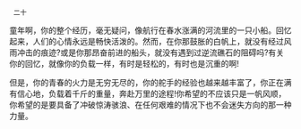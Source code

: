      二十 

   童年啊，你的整个经历，毫无疑问，像航行在春水涨满的河流里的一只小船。回忆起来，人们的心情永远是畅快活泼的。然而，在你那鼓胀的白帆上，就没有经过风雨冲击的痕迹?或是你那昂奋前进的船头，就没有遇到过逆流礁石的阻碍吗?有关你的回忆，就像你的负载一样，有时是轻松的，有时也是沉重的啊! 

   但是，你的青春的火力是无穷无尽的，你的舵手的经验也越来越丰富了，你正在满有信心地，负载着千斤的重量，奔赴万里的途程!你希望的不应该只是一帆风顺，你希望的是要具备了冲破惊涛骇浪、在任何艰难的情况下也不会迷失方向的那一种力量。 

